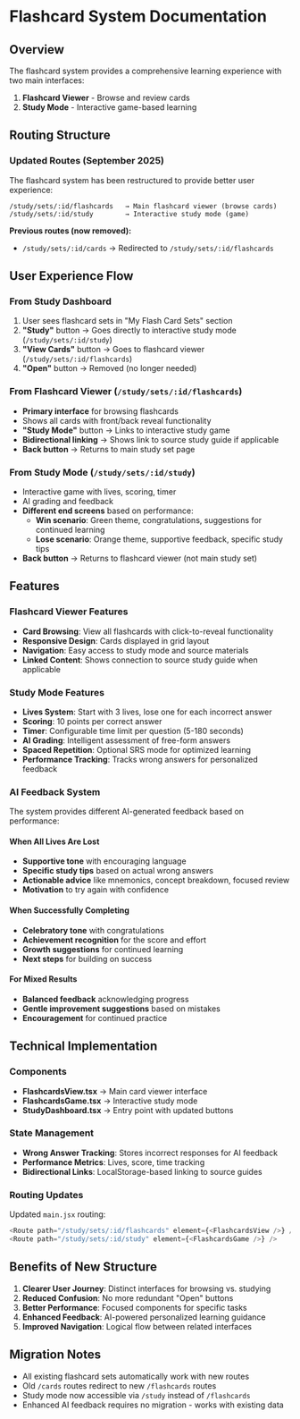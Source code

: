 # Flashcard System Documentation

## Overview

The flashcard system provides a comprehensive learning experience with two main interfaces:
1. **Flashcard Viewer** - Browse and review cards
2. **Study Mode** - Interactive game-based learning

## Routing Structure

### Updated Routes (September 2025)

The flashcard system has been restructured to provide better user experience:

```
/study/sets/:id/flashcards   → Main flashcard viewer (browse cards)
/study/sets/:id/study        → Interactive study mode (game)
```

**Previous routes (now removed):**
- `/study/sets/:id/cards` → Redirected to `/study/sets/:id/flashcards`

## User Experience Flow

### From Study Dashboard
1. User sees flashcard sets in "My Flash Card Sets" section
2. **"Study"** button → Goes directly to interactive study mode (`/study/sets/:id/study`)
3. **"View Cards"** button → Goes to flashcard viewer (`/study/sets/:id/flashcards`)
4. **"Open"** button → Removed (no longer needed)

### From Flashcard Viewer (`/study/sets/:id/flashcards`)
- **Primary interface** for browsing flashcards
- Shows all cards with front/back reveal functionality
- **"Study Mode"** button → Links to interactive study game
- **Bidirectional linking** → Shows link to source study guide if applicable
- **Back button** → Returns to main study set page

### From Study Mode (`/study/sets/:id/study`)
- Interactive game with lives, scoring, timer
- AI grading and feedback
- **Different end screens** based on performance:
  - **Win scenario**: Green theme, congratulations, suggestions for continued learning
  - **Lose scenario**: Orange theme, supportive feedback, specific study tips
- **Back button** → Returns to flashcard viewer (not main study set)

## Features

### Flashcard Viewer Features
- **Card Browsing**: View all flashcards with click-to-reveal functionality
- **Responsive Design**: Cards displayed in grid layout
- **Navigation**: Easy access to study mode and source materials
- **Linked Content**: Shows connection to source study guide when applicable

### Study Mode Features
- **Lives System**: Start with 3 lives, lose one for each incorrect answer
- **Scoring**: 10 points per correct answer
- **Timer**: Configurable time limit per question (5-180 seconds)
- **AI Grading**: Intelligent assessment of free-form answers
- **Spaced Repetition**: Optional SRS mode for optimized learning
- **Performance Tracking**: Tracks wrong answers for personalized feedback

### AI Feedback System
The system provides different AI-generated feedback based on performance:

#### When All Lives Are Lost
- **Supportive tone** with encouraging language
- **Specific study tips** based on actual wrong answers
- **Actionable advice** like mnemonics, concept breakdown, focused review
- **Motivation** to try again with confidence

#### When Successfully Completing
- **Celebratory tone** with congratulations
- **Achievement recognition** for the score and effort
- **Growth suggestions** for continued learning
- **Next steps** for building on success

#### For Mixed Results
- **Balanced feedback** acknowledging progress
- **Gentle improvement suggestions** based on mistakes
- **Encouragement** for continued practice

## Technical Implementation

### Components
- **FlashcardsView.tsx** → Main card viewer interface
- **FlashcardsGame.tsx** → Interactive study mode
- **StudyDashboard.tsx** → Entry point with updated buttons

### State Management
- **Wrong Answer Tracking**: Stores incorrect responses for AI feedback
- **Performance Metrics**: Lives, score, time tracking
- **Bidirectional Links**: LocalStorage-based linking to source guides

### Routing Updates
Updated `main.jsx` routing:
```javascript
<Route path="/study/sets/:id/flashcards" element={<FlashcardsView />} />
<Route path="/study/sets/:id/study" element={<FlashcardsGame />} />
```

## Benefits of New Structure

1. **Clearer User Journey**: Distinct interfaces for browsing vs. studying
2. **Reduced Confusion**: No more redundant "Open" buttons
3. **Better Performance**: Focused components for specific tasks
4. **Enhanced Feedback**: AI-powered personalized learning guidance
5. **Improved Navigation**: Logical flow between related interfaces

## Migration Notes

- All existing flashcard sets automatically work with new routes
- Old `/cards` routes redirect to new `/flashcards` routes
- Study mode now accessible via `/study` instead of `/flashcards`
- Enhanced AI feedback requires no migration - works with existing data
